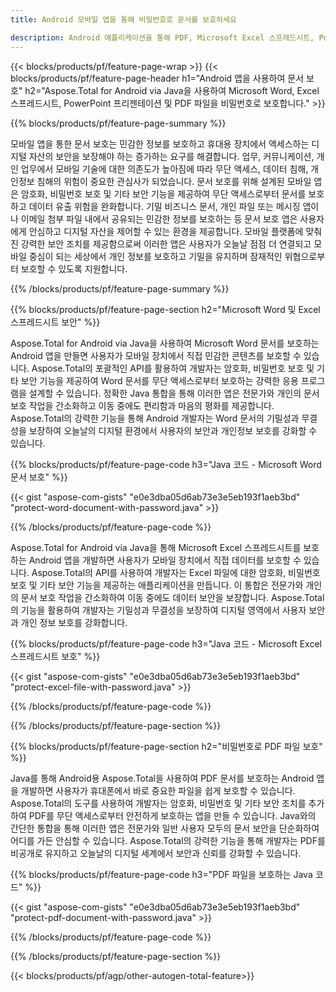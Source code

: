 ```yaml
---
title: Android 모바일 앱을 통해 비밀번호로 문서를 보호하세요 

description: Android 애플리케이션을 통해 PDF, Microsoft Excel 스프레드시트, PowerPoint 프리젠테이션 및 Word 문서를 보호하세요. 간편하게 비밀번호를 적용하세요.
---
```


{{< blocks/products/pf/feature-page-wrap >}}
{{< blocks/products/pf/feature-page-header h1="Android 앱을 사용하여 문서 보호" h2="Aspose.Total for Android via Java을 사용하여 Microsoft Word, Excel 스프레드시트, PowerPoint 프리젠테이션 및 PDF 파일을 비밀번호로 보호합니다." >}}

{{% blocks/products/pf/feature-page-summary %}}

모바일 앱을 통한 문서 보호는 민감한 정보를 보호하고 휴대용 장치에서 액세스하는 디지털 자산의 보안을 보장해야 하는 증가하는 요구를 해결합니다. 업무, 커뮤니케이션, 개인 업무에서 모바일 기술에 대한 의존도가 높아짐에 따라 무단 액세스, 데이터 침해, 개인정보 침해의 위험이 중요한 관심사가 되었습니다. 문서 보호를 위해 설계된 모바일 앱은 암호화, 비밀번호 보호 및 기타 보안 기능을 제공하여 무단 액세스로부터 문서를 보호하고 데이터 유출 위험을 완화합니다. 기밀 비즈니스 문서, 개인 파일 또는 메시징 앱이나 이메일 첨부 파일 내에서 공유되는 민감한 정보를 보호하는 등 문서 보호 앱은 사용자에게 안심하고 디지털 자산을 제어할 수 있는 환경을 제공합니다. 모바일 플랫폼에 맞춰진 강력한 보안 조치를 제공함으로써 이러한 앱은 사용자가 오늘날 점점 더 연결되고 모바일 중심이 되는 세상에서 개인 정보를 보호하고 기밀을 유지하며 잠재적인 위협으로부터 보호할 수 있도록 지원합니다.

{{% /blocks/products/pf/feature-page-summary  %}}


{{% blocks/products/pf/feature-page-section  h2="Microsoft Word 및 Excel 스프레드시트 보안" %}}

Aspose.Total for Android via Java을 사용하여 Microsoft Word 문서를 보호하는 Android 앱을 만들면 사용자가 모바일 장치에서 직접 민감한 콘텐츠를 보호할 수 있습니다. Aspose.Total의 포괄적인 API를 활용하여 개발자는 암호화, 비밀번호 보호 및 기타 보안 기능을 제공하여 Word 문서를 무단 액세스로부터 보호하는 강력한 응용 프로그램을 설계할 수 있습니다. 정확한 Java 통합을 통해 이러한 앱은 전문가와 개인의 문서 보호 작업을 간소화하고 이동 중에도 편리함과 마음의 평화를 제공합니다. Aspose.Total의 강력한 기능을 통해 Android 개발자는 Word 문서의 기밀성과 무결성을 보장하여 오늘날의 디지털 환경에서 사용자의 보안과 개인정보 보호를 강화할 수 있습니다.

{{% blocks/products/pf/feature-page-code h3="Java 코드 - Microsoft Word 문서 보호" %}}

{{< gist "aspose-com-gists" "e0e3dba05d6ab73e3e5eb193f1aeb3bd" "protect-word-document-with-password.java" >}}

{{% /blocks/products/pf/feature-page-code  %}}

Aspose.Total for Android via Java을 통해 Microsoft Excel 스프레드시트를 보호하는 Android 앱을 개발하면 사용자가 모바일 장치에서 직접 데이터를 보호할 수 있습니다. Aspose.Total의 API를 사용하여 개발자는 Excel 파일에 대한 암호화, 비밀번호 보호 및 기타 보안 기능을 제공하는 애플리케이션을 만듭니다. 이 통합은 전문가와 개인의 문서 보호 작업을 간소화하여 이동 중에도 데이터 보안을 보장합니다. Aspose.Total의 기능을 활용하여 개발자는 기밀성과 무결성을 보장하여 디지털 영역에서 사용자 보안과 개인 정보 보호를 강화합니다.

{{% blocks/products/pf/feature-page-code h3="Java 코드 - Microsoft Excel 스프레드시트 보호" %}}

{{< gist "aspose-com-gists" "e0e3dba05d6ab73e3e5eb193f1aeb3bd" "protect-excel-file-with-password.java" >}}

{{% /blocks/products/pf/feature-page-code  %}}

{{% /blocks/products/pf/feature-page-section %}}

{{% blocks/products/pf/feature-page-section  h2="비밀번호로 PDF 파일 보호" %}}

Java를 통해 Android용 Aspose.Total을 사용하여 PDF 문서를 보호하는 Android 앱을 개발하면 사용자가 휴대폰에서 바로 중요한 파일을 쉽게 보호할 수 있습니다. Aspose.Total의 도구를 사용하여 개발자는 암호화, 비밀번호 및 기타 보안 조치를 추가하여 PDF를 무단 액세스로부터 안전하게 보호하는 앱을 만들 수 있습니다. Java와의 간단한 통합을 통해 이러한 앱은 전문가와 일반 사용자 모두의 문서 보안을 단순화하여 어디를 가든 안심할 수 있습니다. Aspose.Total의 강력한 기능을 통해 개발자는 PDF를 비공개로 유지하고 오늘날의 디지털 세계에서 보안과 신뢰를 강화할 수 있습니다.

{{% blocks/products/pf/feature-page-code h3="PDF 파일을 보호하는 Java 코드" %}}

{{< gist "aspose-com-gists" "e0e3dba05d6ab73e3e5eb193f1aeb3bd" "protect-pdf-document-with-password.java" >}}

{{% /blocks/products/pf/feature-page-code  %}}

{{% /blocks/products/pf/feature-page-section %}}

{{< blocks/products/pf/agp/other-autogen-total-feature>}}